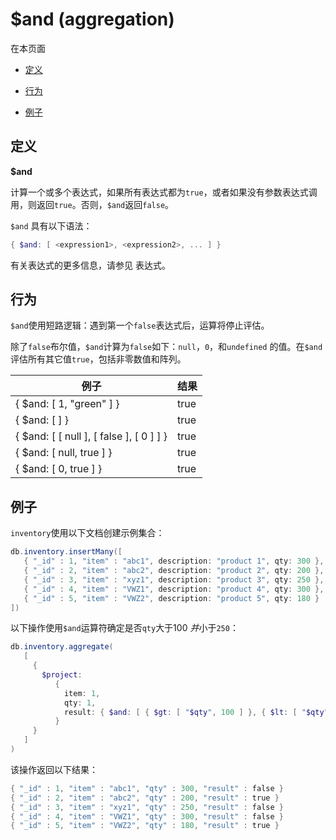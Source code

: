 # [ ](#)$and (aggregation)

[]()

在本页面

*   [定义](#definition)

*   [行为](#behavior)

*   [例子](#examples)

## <span id="definition">定义</span>

**$and**

计算一个或多个表达式，如果所有表达式都为`true`，或者如果没有参数表达式调用，则返回`true`。否则，`$and`返回`false`。

`$and` 具有以下语法：

```powershell
{ $and: [ <expression1>, <expression2>, ... ] }
```

有关表达式的更多信息，请参见 表达式。

## <span id="behavior">行为</span>

`$and`使用短路逻辑：遇到第一个`false`表达式后，运算将停止评估。

除了`false`布尔值，`$and`计算为`false`如下：`null`，`0`，和`undefined` 的值。在`$and`评估所有其它值`true`，包括非零数值和阵列。

| 例子                                     | 结果 |
| ---------------------------------------- | ---- |
| { $and: [ 1, "green" ] }                 | true |
| { $and: [ ] }                            | true |
| { $and: [ [ null ], [ false ], [ 0 ] ] } | true |
| { $and: [ null, true ] }                 | true |
| { $and: [ 0, true ] }                    | true |

## <span id="examples">例子</span>

`inventory`使用以下文档创建示例集合：

```powershell
db.inventory.insertMany([
   { "_id" : 1, "item" : "abc1", description: "product 1", qty: 300 },
   { "_id" : 2, "item" : "abc2", description: "product 2", qty: 200 },
   { "_id" : 3, "item" : "xyz1", description: "product 3", qty: 250 },
   { "_id" : 4, "item" : "VWZ1", description: "product 4", qty: 300 },
   { "_id" : 5, "item" : "VWZ2", description: "product 5", qty: 180 }
])
```

以下操作使用`$and`运算符确定是否`qty`大于100 *并*小于`250`：

```powershell
db.inventory.aggregate(
   [
     {
       $project:
          {
            item: 1,
            qty: 1,
            result: { $and: [ { $gt: [ "$qty", 100 ] }, { $lt: [ "$qty", 250 ] } ] }
          }
     }
   ]
)
```

该操作返回以下结果：

```powershell
{ "_id" : 1, "item" : "abc1", "qty" : 300, "result" : false }
{ "_id" : 2, "item" : "abc2", "qty" : 200, "result" : true }
{ "_id" : 3, "item" : "xyz1", "qty" : 250, "result" : false }
{ "_id" : 4, "item" : "VWZ1", "qty" : 300, "result" : false }
{ "_id" : 5, "item" : "VWZ2", "qty" : 180, "result" : true }
```

